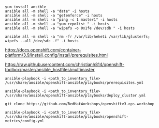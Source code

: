 ```
yum install ansible
ansible all -m shell -a "date" -i hosts
ansible all -m shell -a "getenforce" -i hosts
ansible all -m shell -a "ping -c 1 master1" -i hosts
ansible all -m shell -a "yum repolist " -i hosts
ansible all -m shell -a "wipefs -o 0x1fe /dev/sdb " -i hosts

ansible all -m shell -a "rm -fr /var/lib/heketi /var/lib/glusterfs; wipefs --all /dev/sdc -f" -i hosts

```
https://docs.openshift.com/container-platform/3.9/install_config/install/prerequisites.html

https://raw.githubusercontent.com/christianh814/openshift-toolbox/master/ansible_hostfiles/multimaster


```
ansible-playbook -i <path_to_inventory_file> /usr/share/ansible/openshift-ansible/playbooks/prerequisites.yml

ansible-playbook -i <path_to_inventory_file> /usr/share/ansible/openshift-ansible/playbooks/deploy_cluster.yml

git clone https://github.com/RedHatWorkshops/openshiftv3-ops-workshop

ansible-playbook -i <path_to_inventory_file> /usr/share/ansible/openshift-ansible/playbooks/openshift-metrics/config.yml


```

